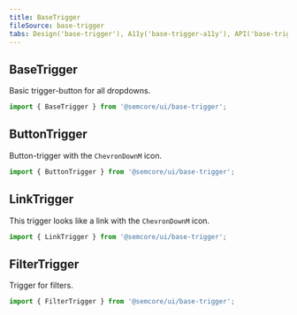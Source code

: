 ```yaml
---
title: BaseTrigger
fileSource: base-trigger
tabs: Design('base-trigger'), A11y('base-trigger-a11y'), API('base-trigger-api'), Example('base-trigger-code'), Changelog('base-trigger-changelog')
---
```


## BaseTrigger

Basic trigger-button for all dropdowns.

```js
import { BaseTrigger } from '@semcore/ui/base-trigger';
```

<TypesView type="BaseTriggerProps" :types={...types} />

## ButtonTrigger

Button-trigger with the `ChevronDownM` icon.

```js
import { ButtonTrigger } from '@semcore/ui/base-trigger';
```

<TypesView type="ButtonTriggerProps" :types={...types} />

## LinkTrigger

This trigger looks like a link with the `ChevronDownM` icon.

```js
import { LinkTrigger } from '@semcore/ui/base-trigger';
```

<TypesView type="LinkTriggerProps" :types={...types} />

## FilterTrigger

Trigger for filters.

```js
import { FilterTrigger } from '@semcore/ui/base-trigger';
```

<TypesView type="FilterTriggerProps" :types={...types} />

<script setup>import { data as types } from '@types.data.ts';</script>
